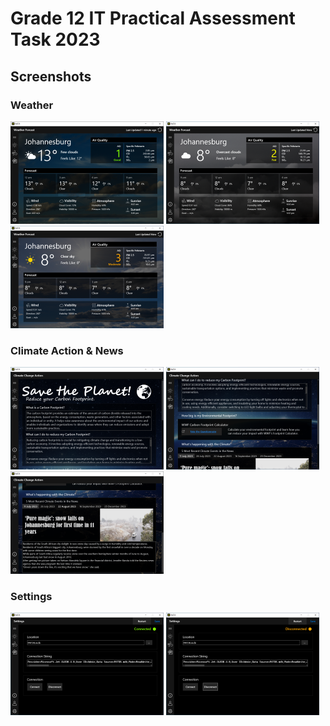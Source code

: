 # Grade 12 IT Practical Assessment Task 2023
## Screenshots 
### Weather
<img src="Weather.PNG" width="245" height="164"> <img src="Overcast Clouds.PNG" width="245" height="164"> <img src="Clear Sky.PNG" width="245" height="164">

### Climate Action & News 
<img src="Save the Planet.PNG" width="245" height="164"> <img src="Carbon Footprint.PNG" width="245" height="164"> <img src="News.PNG" width="245" height="164">

### Settings 
<img src="Connected Settings.PNG" width="245" height="164"> <img src="Disconnected Settings.PNG" width="245" height="164">

